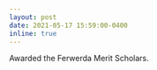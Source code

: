 ```yaml
---
layout: post
date: 2021-05-17 15:59:00-0400
inline: true
---
```


Awarded the Ferwerda Merit Scholars.
